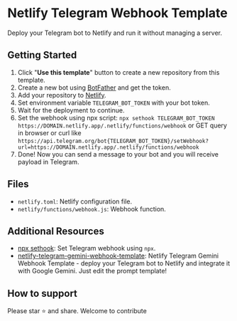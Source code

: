 # Netlify Telegram Webhook Template

Deploy your Telegram bot to Netlify and run it without managing a server.

## Getting Started

1. Click "**Use this template**" button to create a new repository from this template.
2. Create a new bot using [BotFather](https://t.me/botfather) and get the token.
3. Add your repository to [Netlify](https://app.netlify.com/start).
4. Set environment variable `TELEGRAM_BOT_TOKEN` with your bot token.
5. Wait for the deployment to continue.
6. Set the webhook using npx script: `npx sethook TELEGRAM_BOT_TOKEN https://DOMAIN.netlify.app/.netlify/functions/webhook` or GET query in browser or curl like `https://api.telegram.org/bot{TELEGRAM_BOT_TOKEN}/setWebhook?url=https://DOMAIN.netlify.app/.netlify/functions/webhook`
7. Done! Now you can send a message to your bot and you will receive payload in Telegram.

## Files

- `netlify.toml`: Netlify configuration file.
- `netlify/functions/webhook.js`: Webhook function.

## Additional Resources

- [npx sethook](https://github.com/vvmspace/sethook): Set Telegram webhook using `npx`.
- [netlify-telegram-gemini-webhook-template](https://github.com/vvmspace/netlify-telegram-gemini-webhook-template): Netlify Telegram Gemini Webhook Template - deploy your Telegram bot to Netlify and integrate it with Google Gemini. Just edit the prompt template!


## How to support

Please star ⭐️ and share.
Welcome to contribute
